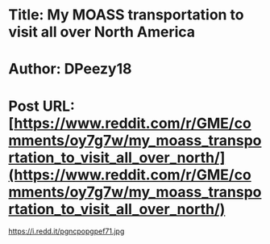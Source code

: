 # Title: My MOASS transportation to visit all over North America
# Author: DPeezy18
# Post URL: [https://www.reddit.com/r/GME/comments/oy7g7w/my_moass_transportation_to_visit_all_over_north/](https://www.reddit.com/r/GME/comments/oy7g7w/my_moass_transportation_to_visit_all_over_north/)


https://i.redd.it/pgncpopgpef71.jpg